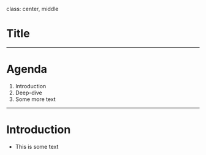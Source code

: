 class: center, middle

# Title

---

# Agenda

1. Introduction
2. Deep-dive
3. Some more text

---

# Introduction

* This is some text
